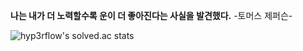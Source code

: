**나는 내가 더 노력할수록 운이 더 좋아진다는 사실을 발견했다.**
-토머스 제퍼슨-

![hyp3rflow's solved.ac stats](https://github-readme-solvedac.hyp3rflow.vercel.app/api/?handle=leehongsg3)
